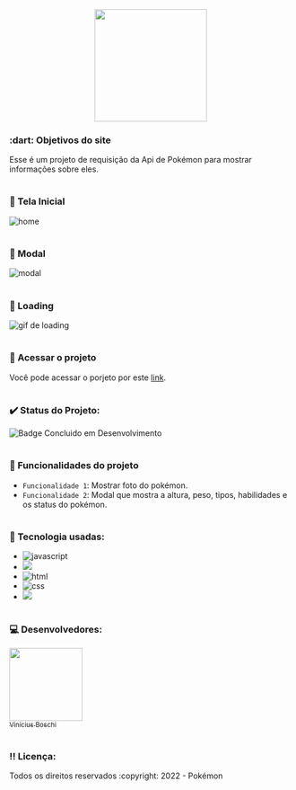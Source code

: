<div align=center>
  <img src="https://user-images.githubusercontent.com/74377158/197866871-6c2d8d30-8043-4c80-881c-7ea9c7e7183c.png" width=200>
</div>
  
<h3> :dart: Objetivos do site</h3>
Esse é um projeto de requisição da Api de Pokémon para mostrar informações sobre eles.
  
# <h3> :pencil: Tela Inicial</h3>  
![home](https://user-images.githubusercontent.com/74377158/198131353-036a0a7b-080a-437a-a5c1-22070af0369f.jpg)

# <h3>:pencil: Modal </h3>
![modal](https://user-images.githubusercontent.com/74377158/198131418-3e1b5d7b-9963-4951-9df3-6f6c127af2c0.jpg)

# <h3>:pencil: Loading </h3>
![gif de loading](https://user-images.githubusercontent.com/74377158/198131459-3475b58d-262f-4d9e-a5ba-0fc363c1769e.jpg)

# <h3> :file_folder: Acessar o projeto</h3>
Você pode acessar o porjeto por este [link](https://pokemonapipokedex.vercel.app/).

# <h3> :heavy_check_mark: Status do Projeto:</h3>
![Badge Concluido em Desenvolvimento](https://img.shields.io/static/v1?label=STATUS&message=CONCLUIDO&color=blue&style=for-the-badge)

# <h3> :hammer: Funcionalidades do projeto</h3>
- `Funcionalidade 1`: Mostrar foto do pokémon.
- `Funcionalidade 2`: Modal que mostra a altura, peso, tipos, habilidades e os status do pokémon.

# <h3> :notebook_with_decorative_cover: Tecnologia usadas:</h3>
* <img src="https://img.shields.io/badge/JavaScript-F7DF1E?style=for-the-badge&logo=javascript&logoColor=black" alt="javascript"><br>
* <img src='https://img.shields.io/badge/Vue.js-35495E?style=for-the-badge&logo=vue.js&logoColor=4FC08D'><br>
* <img src="https://img.shields.io/badge/HTML5-E34F26?style=for-the-badge&logo=html5&logoColor=white" alt="html"><br>
* <img src="https://img.shields.io/badge/CSS3-1572B6?style=for-the-badge&logo=css3&logoColor=white" alt="css"><br>
* <img src="https://img.shields.io/badge/Sass-CC6699?style=for-the-badge&logo=sass&logoColor=white">


# <h3> :computer: Desenvolvedores:</h3>
[<img src="https://user-images.githubusercontent.com/74377158/173900850-b6afcc77-36a5-4254-b63f-983397918d54.jpg" width=130><br><sub>Vinícius Boschi</sub>](https://github.com/Vinicius-Boschi)

# <h3> :bangbang: Licença:</h3>
<p> Todos os direitos reservados :copyright: 2022 - Pokémon